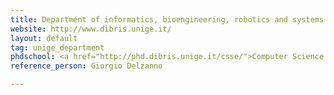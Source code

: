 ```yaml
---
title: Department of informatics, bioengineering, robotics and systems engineering (DIBRIS)
website: http://www.dibris.unige.it/
layout: default
tag: unige_department
phdschool: <a href="http://phd.dibris.unige.it/csse/">Computer Science and Systems Engineering</a>
reference_person: Giorgio Delzanno

---
```

